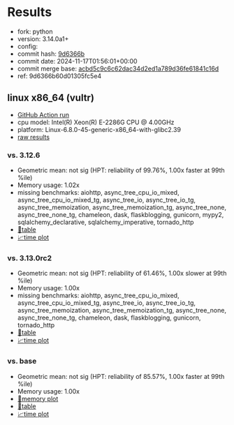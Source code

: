 # Results

- fork: python
- version: 3.14.0a1+
- config: 
- commit hash: [9d6366b](https://github.com/python/cpython/commit/9d6366b)
- commit date: 2024-11-17T01:56:01+00:00
- commit merge base: [acbd5c9c6c62dac34d2ed1a789d36fe61841c16d](https://github.com/python/cpython/commit/acbd5c9c6c62dac34d2ed1a789d36fe61841c16d)
- ref: 9d6366b60d01305fc5e4

## linux x86_64 (vultr)

- [GitHub Action run](https://github.com/facebookexperimental/free-threading-benchmarking/actions/runs/11917864398)
- cpu model: Intel(R) Xeon(R) E-2286G CPU @ 4.00GHz
- platform: Linux-6.8.0-45-generic-x86_64-with-glibc2.39
- [raw results](bm-20241117-vultr-x86_64-python-9d6366b60d01305fc5e4-3.14.0a1%2B-9d6366b.json)

### vs. 3.12.6

- Geometric mean: not sig (HPT: reliability of 99.76%, 1.00x faster at 99th %ile)
- Memory usage: 1.02x
- missing benchmarks: aiohttp, async_tree_cpu_io_mixed, async_tree_cpu_io_mixed_tg, async_tree_io, async_tree_io_tg, async_tree_memoization, async_tree_memoization_tg, async_tree_none, async_tree_none_tg, chameleon, dask, flaskblogging, gunicorn, mypy2, sqlalchemy_declarative, sqlalchemy_imperative, tornado_http
- [📄table](bm-20241117-vultr-x86_64-python-9d6366b60d01305fc5e4-3.14.0a1%2B-9d6366b-vs-3.12.6.md)
- [📈time plot](bm-20241117-vultr-x86_64-python-9d6366b60d01305fc5e4-3.14.0a1%2B-9d6366b-vs-3.12.6.svg)

### vs. 3.13.0rc2

- Geometric mean: not sig (HPT: reliability of 61.46%, 1.00x slower at 99th %ile)
- Memory usage: 1.00x
- missing benchmarks: aiohttp, async_tree_cpu_io_mixed, async_tree_cpu_io_mixed_tg, async_tree_io, async_tree_io_tg, async_tree_memoization, async_tree_memoization_tg, async_tree_none, async_tree_none_tg, chameleon, dask, flaskblogging, gunicorn, tornado_http
- [📄table](bm-20241117-vultr-x86_64-python-9d6366b60d01305fc5e4-3.14.0a1%2B-9d6366b-vs-3.13.0rc2.md)
- [📈time plot](bm-20241117-vultr-x86_64-python-9d6366b60d01305fc5e4-3.14.0a1%2B-9d6366b-vs-3.13.0rc2.svg)

### vs. base

- Geometric mean: not sig (HPT: reliability of 85.57%, 1.00x faster at 99th %ile)
- Memory usage: 1.00x
- [🧠memory plot](bm-20241117-vultr-x86_64-python-9d6366b60d01305fc5e4-3.14.0a1%2B-9d6366b-vs-base-mem.svg)
- [📄table](bm-20241117-vultr-x86_64-python-9d6366b60d01305fc5e4-3.14.0a1%2B-9d6366b-vs-base.md)
- [📈time plot](bm-20241117-vultr-x86_64-python-9d6366b60d01305fc5e4-3.14.0a1%2B-9d6366b-vs-base.svg)

